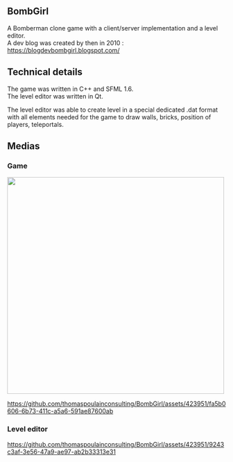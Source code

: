 ## BombGirl
A Bomberman clone game with a client/server implementation and a level editor.<br>
A dev blog was created by then in 2010 : https://blogdevbombgirl.blogspot.com/

## Technical details
The game was written in C++ and SFML 1.6.<br>
The level editor was written in Qt.

The level editor was able to create level in a special dedicated .dat format with all elements needed for the game to draw walls, bricks, position of players, teleportals.

## Medias
### Game

<img src="https://github.com/thomaspoulainconsulting/BombGirl/assets/423951/7812710c-29a6-45ce-950f-3c3d69570c64" width="500">

https://github.com/thomaspoulainconsulting/BombGirl/assets/423951/fa5b0606-6b73-411c-a5a6-591ae87600ab


### Level editor
https://github.com/thomaspoulainconsulting/BombGirl/assets/423951/9243c3af-3e56-47a9-ae97-ab2b33313e31

